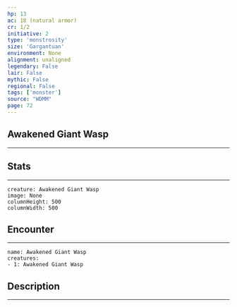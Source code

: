 ```yaml
---
hp: 13
ac: 18 (natural armor)
cr: 1/2
initiative: 2
type: 'monstrosity'    
size: 'Gargantuan'
environment: None
alignment: unaligned
legendary: False
lair: False
mythic: False
regional: False
tags: ['monster']
source: "WDMM"
page: 72
---
```


## Awakened Giant Wasp
---



## Stats
---

```statblock
creature: Awakened Giant Wasp
image: None
columnHeight: 500
columnWidth: 500
```

## Encounter
---

```encounter-table
name: Awakened Giant Wasp
creatures:
- 1: Awakened Giant Wasp
```

## Description
---




